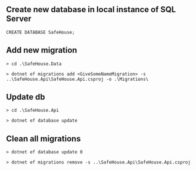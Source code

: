 Create new database in local instance of SQL Server
---------------
`CREATE DATABASE SafeHouse;`

Add new migration
---------------
`> cd .\SafeHouse.Data`

`> dotnet ef migrations add <GiveSomeNameMigration> -s ..\SafeHouse.Api\SafeHouse.Api.csproj -o .\Migrations\`

Update db
---------------
`> cd .\SafeHouse.Api`

`> dotnet ef database update`

Clean all migrations
---------------
`> dotnet ef database update 0`

`> dotnet ef migrations remove -s ..\SafeHouse.Api\SafeHouse.Api.csproj`